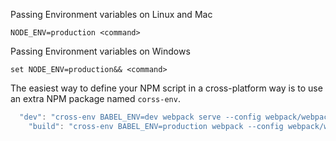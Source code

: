 Passing Environment variables on Linux and Mac

```
NODE_ENV=production <command>
```

Passing Environment variables on Windows

```
set NODE_ENV=production&& <command>
```

The easiest way to define your NPM script in a cross-platform way is to use an extra NPM package named `corss-env`.


```js
  "dev": "cross-env BABEL_ENV=dev webpack serve --config webpack/webpack.dev.config.js --hot",
    "build": "cross-env BABEL_ENV=production webpack --config webpack/webpack.prod.config.js"
```


